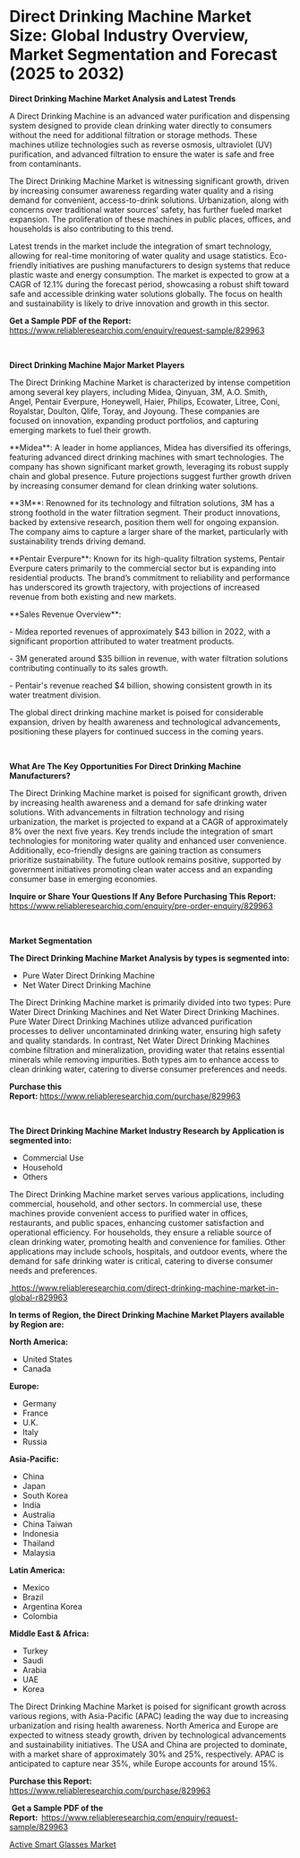 <p><h1>Direct Drinking Machine Market Size: Global Industry Overview, Market Segmentation and Forecast (2025 to 2032)</h1></p><p><strong>Direct Drinking Machine Market Analysis and Latest Trends</strong></p>
<p><p>A Direct Drinking Machine is an advanced water purification and dispensing system designed to provide clean drinking water directly to consumers without the need for additional filtration or storage methods. These machines utilize technologies such as reverse osmosis, ultraviolet (UV) purification, and advanced filtration to ensure the water is safe and free from contaminants. </p><p>The Direct Drinking Machine Market is witnessing significant growth, driven by increasing consumer awareness regarding water quality and a rising demand for convenient, access-to-drink solutions. Urbanization, along with concerns over traditional water sources' safety, has further fueled market expansion. The proliferation of these machines in public places, offices, and households is also contributing to this trend.</p><p>Latest trends in the market include the integration of smart technology, allowing for real-time monitoring of water quality and usage statistics. Eco-friendly initiatives are pushing manufacturers to design systems that reduce plastic waste and energy consumption. The market is expected to grow at a CAGR of 12.1% during the forecast period, showcasing a robust shift toward safe and accessible drinking water solutions globally. The focus on health and sustainability is likely to drive innovation and growth in this sector.</p></p>
<p><strong>Get a Sample PDF of the Report:&nbsp;</strong> <a href="https://www.reliableresearchiq.com/enquiry/request-sample/829963?utm_campaign=3132&utm_medium=2&utm_source=Github&utm_content=ia&utm_term=25032025&utm_id=direct-drinking-machine">https://www.reliableresearchiq.com/enquiry/request-sample/829963</a></p>
<p>&nbsp;</p>
<p><strong>Direct Drinking Machine Major Market Players</strong></p>
<p><p>The Direct Drinking Machine Market is characterized by intense competition among several key players, including Midea, Qinyuan, 3M, A.O. Smith, Angel, Pentair Everpure, Honeywell, Haier, Philips, Ecowater, Litree, Coni, Royalstar, Doulton, Qlife, Toray, and Joyoung. These companies are focused on innovation, expanding product portfolios, and capturing emerging markets to fuel their growth.</p><p>**Midea**: A leader in home appliances, Midea has diversified its offerings, featuring advanced direct drinking machines with smart technologies. The company has shown significant market growth, leveraging its robust supply chain and global presence. Future projections suggest further growth driven by increasing consumer demand for clean drinking water solutions.</p><p>**3M**: Renowned for its technology and filtration solutions, 3M has a strong foothold in the water filtration segment. Their product innovations, backed by extensive research, position them well for ongoing expansion. The company aims to capture a larger share of the market, particularly with sustainability trends driving demand.</p><p>**Pentair Everpure**: Known for its high-quality filtration systems, Pentair Everpure caters primarily to the commercial sector but is expanding into residential products. The brand’s commitment to reliability and performance has underscored its growth trajectory, with projections of increased revenue from both existing and new markets.</p><p>**Sales Revenue Overview**: </p><p>- Midea reported revenues of approximately $43 billion in 2022, with a significant proportion attributed to water treatment products.</p><p>- 3M generated around $35 billion in revenue, with water filtration solutions contributing continually to its sales growth.</p><p>- Pentair's revenue reached $4 billion, showing consistent growth in its water treatment division.</p><p>The global direct drinking machine market is poised for considerable expansion, driven by health awareness and technological advancements, positioning these players for continued success in the coming years.</p></p>
<p>&nbsp;</p>
<p><strong>What Are The Key Opportunities For Direct Drinking Machine Manufacturers?</strong></p>
<p><p>The Direct Drinking Machine market is poised for significant growth, driven by increasing health awareness and a demand for safe drinking water solutions. With advancements in filtration technology and rising urbanization, the market is projected to expand at a CAGR of approximately 8% over the next five years. Key trends include the integration of smart technologies for monitoring water quality and enhanced user convenience. Additionally, eco-friendly designs are gaining traction as consumers prioritize sustainability. The future outlook remains positive, supported by government initiatives promoting clean water access and an expanding consumer base in emerging economies.</p></p>
<p><strong>Inquire or Share Your Questions If Any Before Purchasing This Report:</strong> <a href="https://www.reliableresearchiq.com/enquiry/pre-order-enquiry/829963?utm_campaign=3132&utm_medium=2&utm_source=Github&utm_content=ia&utm_term=25032025&utm_id=direct-drinking-machine">https://www.reliableresearchiq.com/enquiry/pre-order-enquiry/829963</a></p>
<p>&nbsp;</p>
<p><strong>Market Segmentation</strong></p>
<p><strong>The Direct Drinking Machine Market Analysis by types is segmented into:</strong></p>
<p><ul><li>Pure Water Direct Drinking Machine</li><li>Net Water Direct Drinking Machine</li></ul></p>
<p><p>The Direct Drinking Machine market is primarily divided into two types: Pure Water Direct Drinking Machines and Net Water Direct Drinking Machines. Pure Water Direct Drinking Machines utilize advanced purification processes to deliver uncontaminated drinking water, ensuring high safety and quality standards. In contrast, Net Water Direct Drinking Machines combine filtration and mineralization, providing water that retains essential minerals while removing impurities. Both types aim to enhance access to clean drinking water, catering to diverse consumer preferences and needs.</p></p>
<p><strong>Purchase this Report:&nbsp;</strong><a href="https://www.reliableresearchiq.com/purchase/829963?utm_campaign=3132&utm_medium=2&utm_source=Github&utm_content=ia&utm_term=25032025&utm_id=direct-drinking-machine">https://www.reliableresearchiq.com/purchase/829963</a></p>
<p>&nbsp;</p>
<p><strong>The Direct Drinking Machine Market Industry Research by Application is segmented into:</strong></p>
<p><ul><li>Commercial Use</li><li>Household</li><li>Others</li></ul></p>
<p><p>The Direct Drinking Machine market serves various applications, including commercial, household, and other sectors. In commercial use, these machines provide convenient access to purified water in offices, restaurants, and public spaces, enhancing customer satisfaction and operational efficiency. For households, they ensure a reliable source of clean drinking water, promoting health and convenience for families. Other applications may include schools, hospitals, and outdoor events, where the demand for safe drinking water is critical, catering to diverse consumer needs and preferences.</p></p>
<p><a href="https://www.reliableresearchiq.com/direct-drinking-machine-market-in-global-r829963?utm_campaign=3132&utm_medium=2&utm_source=Github&utm_content=ia&utm_term=25032025&utm_id=direct-drinking-machine">&nbsp;https://www.reliableresearchiq.com/direct-drinking-machine-market-in-global-r829963</a></p>
<p><strong>In terms of Region, the Direct Drinking Machine Market Players available by Region are:</strong></p>
<p>
    <p> <strong> North America: </strong>
        <ul>
            <li>United States</li>
            <li>Canada</li>
        </ul>
        </p> 
    <p> <strong> Europe: </strong>
        <ul>
            <li>Germany</li>
            <li>France</li>
            <li>U.K.</li>
            <li>Italy</li>
            <li>Russia</li>
        </ul>
        </p> 
    <p> <strong> Asia-Pacific: </strong>
        <ul>
            <li>China</li>
            <li>Japan</li>
            <li>South Korea</li>
            <li>India</li>
            <li>Australia</li>
            <li>China Taiwan</li>
            <li>Indonesia</li>
            <li>Thailand</li>
            <li>Malaysia</li>
        </ul>
        </p> 
    <p> <strong> Latin America: </strong>
        <ul>
            <li>Mexico</li>
            <li>Brazil</li>
            <li>Argentina Korea</li>
            <li>Colombia</li>
        </ul>
        </p> 
    <p> <strong> Middle East & Africa: </strong>
        <ul>
            <li>Turkey</li>
            <li>Saudi</li>
            <li>Arabia</li>
            <li>UAE</li>
            <li>Korea</li>
        </ul>
    </p>
    </p>
<p><p>The Direct Drinking Machine Market is poised for significant growth across various regions, with Asia-Pacific (APAC) leading the way due to increasing urbanization and rising health awareness. North America and Europe are expected to witness steady growth, driven by technological advancements and sustainability initiatives. The USA and China are projected to dominate, with a market share of approximately 30% and 25%, respectively. APAC is anticipated to capture near 35%, while Europe accounts for around 15%.</p></p>
<p><strong>Purchase this Report: </strong><a href="https://www.reliableresearchiq.com/purchase/829963?utm_campaign=3132&utm_medium=2&utm_source=Github&utm_content=ia&utm_term=25032025&utm_id=direct-drinking-machine">https://www.reliableresearchiq.com/purchase/829963</a></p>
<p>&nbsp;<strong>Get a Sample PDF of the Report:&nbsp;&nbsp;</strong><a href="https://www.reliableresearchiq.com/enquiry/request-sample/829963?utm_campaign=3132&utm_medium=2&utm_source=Github&utm_content=ia&utm_term=25032025&utm_id=direct-drinking-machine">https://www.reliableresearchiq.com/enquiry/request-sample/829963</a></p>
<p><strong></strong></p>
<p><p><a href="https://github.com/vigoseiler/Market-Research-Report-List-1/blob/main/active-smart-glasses-market.md?utm_campaign=3132&utm_medium=2&utm_source=Github&utm_content=ia&utm_term=25032025&utm_id=direct-drinking-machine">Active Smart Glasses Market</a></p></p>